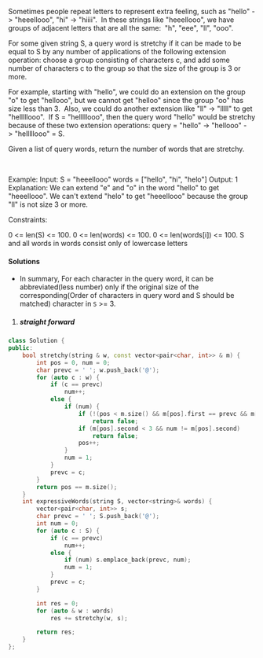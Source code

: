 Sometimes people repeat letters to represent extra feeling, such as "hello" -> "heeellooo", "hi" -> "hiiii".  In these strings like "heeellooo", we have groups of adjacent letters that are all the same:  "h", "eee", "ll", "ooo".

For some given string S, a query word is stretchy if it can be made to be equal to S by any number of applications of the following extension operation: choose a group consisting of characters c, and add some number of characters c to the group so that the size of the group is 3 or more.

For example, starting with "hello", we could do an extension on the group "o" to get "hellooo", but we cannot get "helloo" since the group "oo" has size less than 3.  Also, we could do another extension like "ll" -> "lllll" to get "helllllooo".  If S = "helllllooo", then the query word "hello" would be stretchy because of these two extension operations: query = "hello" -> "hellooo" -> "helllllooo" = S.

Given a list of query words, return the number of words that are stretchy. 

 

Example:
Input: 
S = "heeellooo"
words = ["hello", "hi", "helo"]
Output: 1
Explanation: 
We can extend "e" and "o" in the word "hello" to get "heeellooo".
We can't extend "helo" to get "heeellooo" because the group "ll" is not size 3 or more.
 

Constraints:

0 <= len(S) <= 100.
0 <= len(words) <= 100.
0 <= len(words[i]) <= 100.
S and all words in words consist only of lowercase letters

#### Solutions

- In summary, For each character in the query word, it can be abbreviated(less number) only if the original size of the corresponding(Order of characters in query word and S should be matched) character in `S` >= 3.

1. ##### straight forward
    
```c++
class Solution {
public:
    bool stretchy(string & w, const vector<pair<char, int>> & m) {
        int pos = 0, num = 0;
        char prevc = ' '; w.push_back('@');
        for (auto c : w) {
            if (c == prevc)
                num++;
            else {
                if (num) {
                    if (!(pos < m.size() && m[pos].first == prevc && m[pos].second >= num))
                        return false;
                    if (m[pos].second < 3 && num != m[pos].second)
                        return false;
                    pos++;
                }
                num = 1;
            }
            prevc = c;
        }
        return pos == m.size();
    }
    int expressiveWords(string S, vector<string>& words) {
        vector<pair<char, int>> s;
        char prevc = ' '; S.push_back('@');
        int num = 0;
        for (auto c : S) {
            if (c == prevc)
                num++;
            else {
                if (num) s.emplace_back(prevc, num);
                num = 1;
            }
            prevc = c;
        }

        int res = 0;
        for (auto & w : words)
            res += stretchy(w, s);

        return res;
    }
};
```